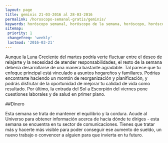 ```yaml
---
layout: page
title: geminis 21-03-2016 al 28-03-2016 
permalink: /horoscopo-semanal-gratis/geminis/
keywords: horóscopo semanal, horóscopo de la semana, horóscopo, horóscopo gratis,horóscopos, horóscopo esperanza gracia, horoscopos geminis la semana, horóscopos gratis, Tarot, Astrologia, Zodíaco, geminis, horoscopo gratis
sitemap:
 priority: 1
 changefreq: 'weekly'
 lastmod: '2016-03-21'
---
```

Aunque la Luna Creciente del martes podría verte fluctuar entre el deseo de relajarte y la necesidad de atender responsabilidades, el resto de la semana debería desarrollarse de una manera bastante agradable. Tal parece que tu enfoque principal está vinculado a asuntos hogareños  y familiares. Podrías encontrarte haciendo un montón de reorganización y planificación, y podrás disfrutar de la oportunidad de mejorar tu calidad de vida como resultado. Por último, la entrada del Sol a Escorpión del viernes pone cuestiones laborales y de salud en primer plano.

##Dinero

Esta semana se trata de mantener el equilibrio y la cordura. Acude al Universo para obtener información acerca de hacia dónde te diriges - esta semana se encuentra en tu sector de comunicaciones. Tienes que tratar más y hacerte más visible para poder conseguir ese aumento de sueldo, un nuevo trabajo o convencer a alguien para que invierta en tu futuro.